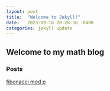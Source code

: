 ```yaml
---
layout: post
title:  "Welcome to Jekyll!"
date:   2023-09-16 20:28:36 -0400
categories: jekyll update
---
```


## Welcome to my math blog

### Posts
[fibonacci mod p](Fib.md)
